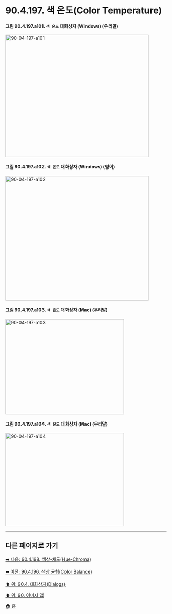# 90.4.197. 색 온도(Color Temperature)

<a id="90-04-197-a101"></a>

#### 그림 90.4.197.a101. `색 온도` 대화상자 (Windows) (우리말)
<img width="448" height="382" alt="90-04-197-a101" src="https://github.com/user-attachments/assets/994c0c64-70e9-4734-8ef6-a5c24e518ea5" />

<a id="90-04-197-a102"></a>

#### 그림 90.4.197.a102. `색 온도` 대화상자 (Windows) (영어)
<img width="448" height="389" alt="90-04-197-a102" src="https://github.com/user-attachments/assets/b7f8e922-867c-4125-b502-97b2c9c824d1" />

<a id="90-04-197-a103"></a>

#### 그림 90.4.197.a103. `색 온도` 대화상자 (Mac) (우리말)
<img width="371" height="298" alt="90-04-197-a103" src="https://github.com/user-attachments/assets/8a7a9239-ddde-4af5-bfc7-98bdccda2c86" />

<a id="90-04-197-a104"></a>

#### 그림 90.4.197.a104. `색 온도` 대화상자 (Mac) (우리말)
<img width="371" height="292" alt="90-04-197-a104" src="https://github.com/user-attachments/assets/4a9cf796-e1ad-4833-92c2-b28d73312fb7" />

***

## 다른 페이지로 가기

[➡️ 다음: 90.4.198. 색상-채도(Hue-Chroma)](./90-04-0198-hue_chroma.md)

[⬅️ 이전: 90.4.196. 색상 균형(Color Balance)](./90-04-0196-color_balance.md)

[⬆️ 위: 90.4. 대화상자(Dialogs)](./90-04-0000-dialogs.md)

[⬆️ 위: 90. 이미지 맵](./90-00-image-map.md)

[🏠 홈](./00-home.md)